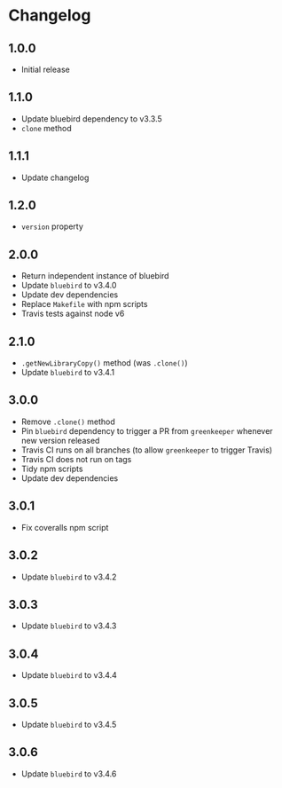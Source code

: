 # Changelog

## 1.0.0

* Initial release

## 1.1.0

* Update bluebird dependency to v3.3.5
* `clone` method

## 1.1.1

* Update changelog

## 1.2.0

* `version` property

## 2.0.0

* Return independent instance of bluebird
* Update `bluebird` to v3.4.0
* Update dev dependencies
* Replace `Makefile` with npm scripts
* Travis tests against node v6

## 2.1.0

* `.getNewLibraryCopy()` method (was `.clone()`)
* Update `bluebird` to v3.4.1

## 3.0.0

* Remove `.clone()` method
* Pin `bluebird` dependency to trigger a PR from `greenkeeper` whenever new version released
* Travis CI runs on all branches (to allow `greenkeeper` to trigger Travis)
* Travis CI does not run on tags
* Tidy npm scripts
* Update dev dependencies

## 3.0.1

* Fix coveralls npm script

## 3.0.2

* Update `bluebird` to v3.4.2

## 3.0.3

* Update `bluebird` to v3.4.3

## 3.0.4

* Update `bluebird` to v3.4.4

## 3.0.5

* Update `bluebird` to v3.4.5

## 3.0.6

* Update `bluebird` to v3.4.6
